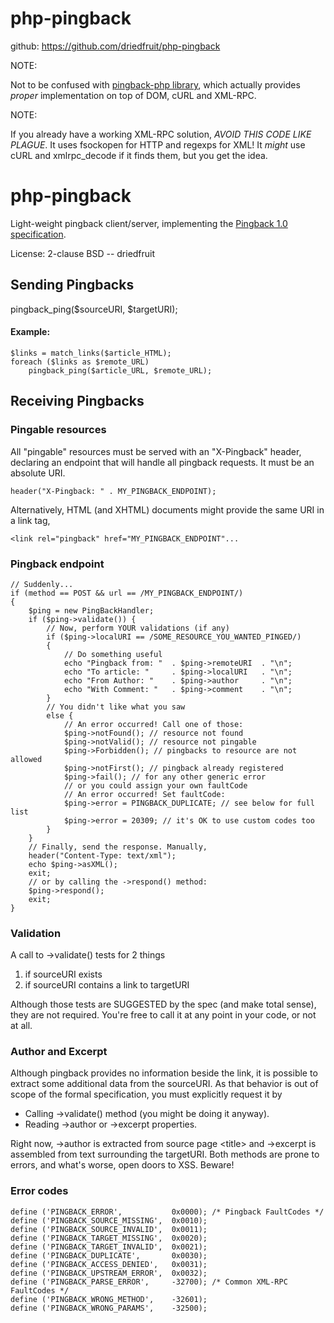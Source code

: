 # php-pingback

github: https://github.com/driedfruit/php-pingback

NOTE:

Not to be confused with [pingback-php library](https://github.com/tedeh/pingback-php),
which actually provides *proper* implementation on top of DOM, cURL and XML-RPC.

NOTE:

If you already have a working XML-RPC solution, *AVOID THIS CODE
LIKE PLAGUE*. It uses fsockopen for HTTP and regexps for XML! It _might_
use cURL and xmlrpc_decode if it finds them, but you get the idea.

# php-pingback 

Light-weight pingback client/server, implementing the [Pingback 
1.0 specification](http://www.hixie.ch/specs/pingback/pingback).

License: 2-clause BSD -- driedfruit

## Sending Pingbacks

pingback_ping($sourceURI, $targetURI);

#### Example:

	$links = match_links($article_HTML);
	foreach ($links as $remote_URL)
		pingback_ping($article_URL, $remote_URL);

## Receiving Pingbacks

### Pingable resources

All "pingable" resources must be served with an "X-Pingback" header,
declaring an endpoint that will handle all pingback requests.
It must be an absolute URI. 

	header("X-Pingback: " . MY_PINGBACK_ENDPOINT);

Alternatively, HTML (and XHTML) documents might provide the same URI
in a link tag,
	
	<link rel="pingback" href="MY_PINGBACK_ENDPOINT"...

### Pingback endpoint

	// Suddenly...
	if (method == POST && url == /MY_PINGBACK_ENDPOINT/) 
	{
		$ping = new PingBackHandler;
		if ($ping->validate()) { 
			// Now, perform YOUR validations (if any)
			if ($ping->localURI == /SOME_RESOURCE_YOU_WANTED_PINGED/)
			{
				// Do something useful
				echo "Pingback from: "	. $ping->remoteURI	. "\n";
				echo "To article: " 	. $ping->localURI	. "\n";
				echo "From Author: "	. $ping->author 	. "\n";
				echo "With Comment: "	. $ping->comment	. "\n";
			}
			// You didn't like what you saw
			else {
				// An error occurred! Call one of those:
				$ping->notFound(); // resource not found
				$ping->notValid(); // resource not pingable
				$ping->Forbidden(); // pingbacks to resource are not allowed 
				$ping->notFirst(); // pingback already registered
				$ping->fail(); // for any other generic error
				// or you could assign your own faultCode
				// An error occurred! Set faultCode: 
				$ping->error = PINGBACK_DUPLICATE; // see below for full list
				$ping->error = 20309; // it's OK to use custom codes too
			}
		}
		// Finally, send the response. Manually,
		header("Content-Type: text/xml");
		echo $ping->asXML();
		exit;
		// or by calling the ->respond() method:
		$ping->respond();
		exit;
	}

### Validation

A call to ->validate() tests for 2 things

 1. if sourceURI exists
 2. if sourceURI contains a link to targetURI

Although those tests are SUGGESTED by the spec (and make total sense), they
are not required. You're free to call it at any point in your code, or not
at all.

### Author and Excerpt

Although pingback provides no information beside the link, it is possible to 
extract some additional data from the sourceURI. As that behavior is
out of scope of the formal specification, you must explicitly request it by
 
 - Calling ->validate() method (you might be doing it anyway).
 - Reading ->author or ->excerpt properties. 

Right now, ->author is extracted from source page &lt;title&gt; and ->excerpt is
assembled from text surrounding the targetURI. Both methods are prone to errors,
and what's worse, open doors to XSS. Beware!


### Error codes

	define ('PINGBACK_ERROR',         	0x0000); /* Pingback FaultCodes */
	define ('PINGBACK_SOURCE_MISSING',	0x0010);
	define ('PINGBACK_SOURCE_INVALID', 	0x0011);
	define ('PINGBACK_TARGET_MISSING',	0x0020); 
	define ('PINGBACK_TARGET_INVALID', 	0x0021); 
	define ('PINGBACK_DUPLICATE',     	0x0030);
	define ('PINGBACK_ACCESS_DENIED', 	0x0031);
	define ('PINGBACK_UPSTREAM_ERROR',	0x0032);
	define ('PINGBACK_PARSE_ERROR', 	-32700); /* Common XML-RPC FaultCodes */
	define ('PINGBACK_WRONG_METHOD', 	-32601);
	define ('PINGBACK_WRONG_PARAMS', 	-32500);
